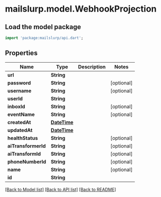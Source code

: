 # mailslurp.model.WebhookProjection

## Load the model package
```dart
import 'package:mailslurp/api.dart';
```

## Properties
Name | Type | Description | Notes
------------ | ------------- | ------------- | -------------
**url** | **String** |  | 
**password** | **String** |  | [optional] 
**username** | **String** |  | [optional] 
**userId** | **String** |  | 
**inboxId** | **String** |  | [optional] 
**eventName** | **String** |  | [optional] 
**createdAt** | [**DateTime**](DateTime) |  | 
**updatedAt** | [**DateTime**](DateTime) |  | 
**healthStatus** | **String** |  | [optional] 
**aiTransformerId** | **String** |  | [optional] 
**aiTransformId** | **String** |  | [optional] 
**phoneNumberId** | **String** |  | [optional] 
**name** | **String** |  | [optional] 
**id** | **String** |  | 

[[Back to Model list]](../README#documentation-for-models) [[Back to API list]](../README#documentation-for-api-endpoints) [[Back to README]](../README)


